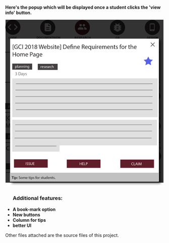<b>Here's the popup which will be displayed once a student clicks the 'view info' button.</b>

<img src ="https://github.com/satvikshri/OpenMRS-submissions/blob/master/Task%20Page/popup.jpg">

<ul>
<h3>Additional features:</h3>
<b><li> A book-mark option</li>
<li>New buttons</li>
<li>Column for tips</li>
<li>better UI</li>
</ul></b>

Other files attached are the source files of this project.
